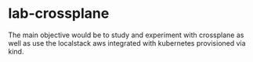 # lab-crossplane
The main objective would be to study and experiment with crossplane as well as use the localstack aws integrated with kubernetes provisioned via kind.
